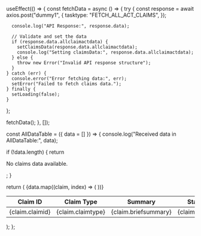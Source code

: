 useEffect(() => {
  const fetchData = async () => {
    try {
      const response = await axios.post("dummy1", {
        tasktype: "FETCH_ALL_ACT_CLAIMS",
      });

      console.log("API Response:", response.data);

      // Validate and set the data
      if (response.data.allclaimactdata) {
        setClaimsData(response.data.allclaimactdata);
        console.log("Setting claimsData:", response.data.allclaimactdata);
      } else {
        throw new Error("Invalid API response structure");
      }
    } catch (err) {
      console.error("Error fetching data:", err);
      setError("Failed to fetch claims data.");
    } finally {
      setLoading(false);
    }
  };

  fetchData();
}, []);




const AllDataTable = ({ data = [] }) => {
  console.log("Received data in AllDataTable:", data);

  if (!data.length) {
    return <p>No claims data available.</p>;
  }

  return (
    <table>
      <thead>
        <tr>
          <th>Claim ID</th>
          <th>Claim Type</th>
          <th>Summary</th>
          <th>Status</th>
        </tr>
      </thead>
      <tbody>
        {data.map((claim, index) => (
          <tr key={index}>
            <td>{claim.claimid}</td>
            <td>{claim.claimtype}</td>
            <td>{claim.briefsummary}</td>
            <td>{claim.status}</td>
          </tr>
        ))}
      </tbody>
    </table>
  );
};
